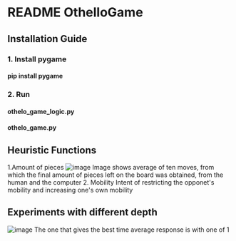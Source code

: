 # README OthelloGame
## Installation Guide
### 1. Install pygame
#### pip install pygame
### 2. Run
#### othelo_game_logic.py
#### othelo_game.py
## Heuristic Functions
1.Amount of pieces
![image](https://user-images.githubusercontent.com/88517671/161403698-26643435-96f0-4a32-9f0f-0a65b840ae31.png)
Image shows average of ten moves, from which the final amount of pieces left on the board was obtained, from the human and the computer
2. Mobility
Intent  of restricting the opponet's mobility and increasing one's own mobility
## Experiments with different depth
![image](https://user-images.githubusercontent.com/88517671/161406637-c0ff8e13-c511-445c-8ab6-95dca88eddaf.png)
The one that gives the best time
average response is with one of 1

